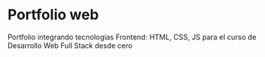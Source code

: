 # Portfolio web
Portfolio integrando tecnologias Frontend: HTML, CSS, JS para el curso de Desarrollo Web Full Stack desde cero
